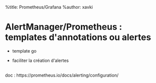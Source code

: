 %title: Prometheus/Grafana
%author: xavki


# AlertManager/Prometheus : templates d'annotations ou alertes


* template go 

* faciliter la création d'alertes 





<br>
doc : https://prometheus.io/docs/alerting/configuration/
